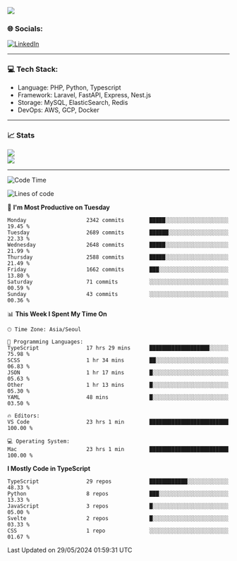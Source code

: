 <!--[![](https://visitcount.itsvg.in/api?id=jin-wk&icon=7&color=12)](https://visitcount.itsvg.in)-->
<!--[![Hits](https://hits.seeyoufarm.com/api/count/incr/badge.svg?url=https%3A%2F%2Fgithub.com%2Fjin-wk&count_bg=%235F625C&title_bg=%23555555&icon=github.svg&icon_color=%23E7E7E7&title=Hits&edge_flat=false)](https://hits.seeyoufarm.com)-->
![](https://komarev.com/ghpvc/?username=jin-wk&color=lightgrey&style=for-the-badge)

### 🌐 Socials:
[![LinkedIn](https://img.shields.io/badge/LinkedIn-%230077B5.svg?logo=linkedin&logoColor=white)](https://linkedin.com/in/jinwook-lee-242625241) 

---

### 💻 Tech Stack:
  - Language: PHP, Python, Typescript
  - Framework: Laravel, FastAPI, Express, Nest.js
  - Storage: MySQL, ElasticSearch, Redis
  - DevOps: AWS, GCP, Docker

---

### 📈 Stats
![](https://github-readme-stats.vercel.app/api?username=jin-wk&theme=dark&hide_border=true&include_all_commits=true&count_private=true)<br/>
![](https://github-readme-streak-stats.herokuapp.com/?user=jin-wk&theme=dark&hide_border=true)<br/>

---

<!--START_SECTION:waka-->
![Code Time](http://img.shields.io/badge/Code%20Time-1%2C490%20hrs%2016%20mins-blue)

![Lines of code](https://img.shields.io/badge/From%20Hello%20World%20I%27ve%20Written-3.1%20million%20lines%20of%20code-blue)

📅 **I'm Most Productive on Tuesday** 

```text
Monday                   2342 commits        █████░░░░░░░░░░░░░░░░░░░░   19.45 % 
Tuesday                  2689 commits        ██████░░░░░░░░░░░░░░░░░░░   22.33 % 
Wednesday                2648 commits        █████░░░░░░░░░░░░░░░░░░░░   21.99 % 
Thursday                 2588 commits        █████░░░░░░░░░░░░░░░░░░░░   21.49 % 
Friday                   1662 commits        ███░░░░░░░░░░░░░░░░░░░░░░   13.80 % 
Saturday                 71 commits          ░░░░░░░░░░░░░░░░░░░░░░░░░   00.59 % 
Sunday                   43 commits          ░░░░░░░░░░░░░░░░░░░░░░░░░   00.36 % 
```


📊 **This Week I Spent My Time On** 

```text
🕑︎ Time Zone: Asia/Seoul

💬 Programming Languages: 
TypeScript               17 hrs 29 mins      ███████████████████░░░░░░   75.98 % 
SCSS                     1 hr 34 mins        ██░░░░░░░░░░░░░░░░░░░░░░░   06.83 % 
JSON                     1 hr 17 mins        █░░░░░░░░░░░░░░░░░░░░░░░░   05.63 % 
Other                    1 hr 13 mins        █░░░░░░░░░░░░░░░░░░░░░░░░   05.30 % 
YAML                     48 mins             █░░░░░░░░░░░░░░░░░░░░░░░░   03.50 % 

🔥 Editors: 
VS Code                  23 hrs 1 min        █████████████████████████   100.00 % 

💻 Operating System: 
Mac                      23 hrs 1 min        █████████████████████████   100.00 % 
```

**I Mostly Code in TypeScript** 

```text
TypeScript               29 repos            ████████████░░░░░░░░░░░░░   48.33 % 
Python                   8 repos             ███░░░░░░░░░░░░░░░░░░░░░░   13.33 % 
JavaScript               3 repos             █░░░░░░░░░░░░░░░░░░░░░░░░   05.00 % 
Svelte                   2 repos             █░░░░░░░░░░░░░░░░░░░░░░░░   03.33 % 
CSS                      1 repo              ░░░░░░░░░░░░░░░░░░░░░░░░░   01.67 % 
```




 Last Updated on 29/05/2024 01:59:31 UTC
<!--END_SECTION:waka-->
